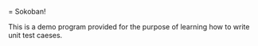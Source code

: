= Sokoban!

This is a demo program provided for the purpose of learning how to
write unit test caeses.
